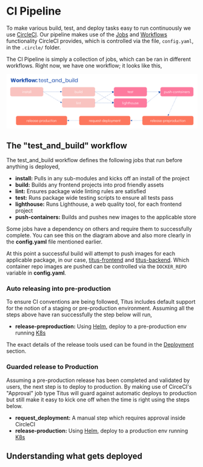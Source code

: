 # CI Pipeline
To make various build, test, and deploy tasks easy to run continuously we use [CircleCI][]. Our pipeline makes use of the [Jobs]() and [Workflows]() functionality CircleCI provides, which is controlled via the file, `config.yaml`, in the `.circle/` folder. 

The CI Pipeline is simply a collection of jobs, which can be ran in different workflows. Right now, we have one workflow; it looks like this,

![titus-ci-pipeline-overview](../img/titus-ci-pipeline-overview.svg)

## The "test_and_build" workflow
The test_and_build workflow defines the following jobs that run before anything is deployed,

- __install:__ Pulls in any sub-modules and kicks off an install of the project
- __build:__ Builds any frontend projects into prod friendly assets
- __lint:__ Ensures package wide linting rules are satisfied
- __test:__ Runs package wide testing scripts to ensure all tests pass
- __lighthouse:__ Runs Lighthouse, a web quality tool, for each frontend project
- __push-containers:__ Builds and pushes new images to the applicable store

Some jobs have a dependency on others and require them to successfully complete. You can see this on the diagram above and also more clearly in the __config.yaml__ file mentioned earlier.

At this point a successful build will attempt to push images for each applicable package, in our case, [titus-frontend]() and [titus-backend](). Which container repo images are pushed can be controlled via the `DOCKER_REPO` variable in __config.yaml__.

### Auto releasing into pre-production
To ensure CI conventions are being followed, Titus includes default support for the notion of a staging or pre-production environment. Assuming all the steps above have ran successfully the step below will run,

- __release-preproduction:__ Using [Helm](), deploy to a pre-production env running [K8s]()

The exact details of the release tools used can be found in the [Deployment]() section.

### Guarded release to Production
Assuming a pre-production release has been completed and validated by users, the next step is to deploy to production. By making use of CirceCI's "Approval" job type Titus will guard against automatic deploys to production but still make it easy to kick one off when the time is right using the steps below.

- __request_deployment:__ A manual step which requires approval inside CircleCI
- __release-production:__ Using [Helm](), deploy to a production env running [K8s]()

## Understanding what gets deployed

[CircleCI]: /

